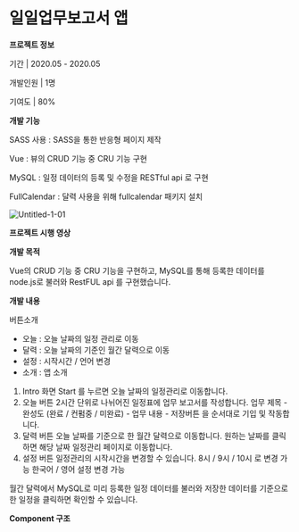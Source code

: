 # 일일업무보고서 앱

**프로젝트 정보**

기간 | 2020.05 - 2020.05

개발인원 | 1명

기여도 | 80%

**개발 기능**

SASS 사용 : SASS을 통한 반응형 페이지 제작

Vue : 뷰의 CRUD 기능 중 CRU 기능 구현

MySQL : 일정 데이터의 등록 및 수정을 RESTful api 로 구현

FullCalendar : 달력 사용을 위해 fullcalendar 패키지 설치

![Untitled-1-01](https://user-images.githubusercontent.com/56074618/82902684-cc531b80-9f9a-11ea-8027-3daef60dcd21.jpg)


**프로젝트 시행 영상**


**개발 목적**

Vue의 CRUD 기능 중 CRU 기능을 구현하고, MySQL를 통해 등록한 데이터를 node.js로 불러와
RestFUL api 를 구현했습니다.


**개발 내용**

버튼소개
- 오늘 : 오늘 날짜의 일정 관리로 이동
- 달력 : 오늘 날짜의 기준인 월간 달력으로 이동
- 설정 : 시작시간 / 언어 변경
- 소개 : 앱 소개

1. Intro 화면
Start 를 누르면 오늘 날짜의 일정관리로 이동합니다.
2. 오늘 버튼
2시간 단위로 나뉘어진 일정표에 업무 보고서를 작성합니다.
업무 제목 - 완성도 (완료 / 컨펌중 / 미완료) - 업무 내용 - 저장버튼 을 순서대로 기입 및 작동합니다.
3. 달력 버튼
오늘 날짜를 기준으로 한 월간 달력으로 이동합니다.
원하는 날짜를 클릭하면 해당 날짜 일정관리 페이지로 이동합니다. 
4. 설정 버튼
일정관리의 시작시간을 변경할 수 있습니다. 
8시 / 9시 / 10시 로 변경 가능
한국어 / 영어 설정 변경 가능

월간 달력에서 MySQL로 미리 등록한 일정 데이터를 불러와 저장한 데이터를 기준으로 한 일정을 클릭하면 확인할 수 있습니다.

**Component 구조**

